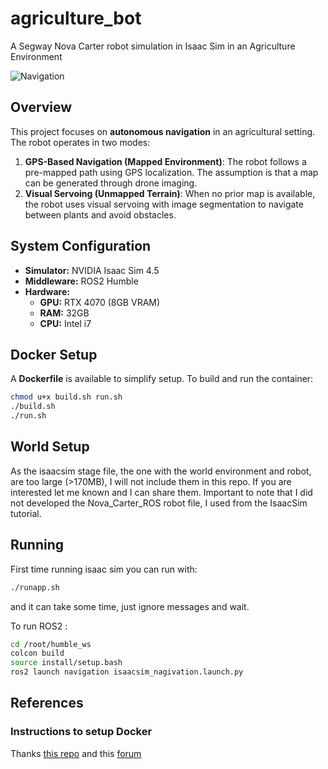 # agriculture_bot
A Segway Nova Carter robot simulation in Isaac Sim in an Agriculture Environment

![Navigation](imgs/navigation.gif)

## Overview
This project focuses on **autonomous navigation** in an agricultural setting. The robot operates in two modes:

1. **GPS-Based Navigation (Mapped Environment)**: The robot follows a pre-mapped path using GPS localization. The assumption is that a map can be generated through drone imaging.
2. **Visual Servoing (Unmapped Terrain)**: When no prior map is available, the robot uses visual servoing with image segmentation to navigate between plants and avoid obstacles.

## System Configuration
- **Simulator:** NVIDIA Isaac Sim 4.5
- **Middleware:** ROS2 Humble
- **Hardware:**
  - **GPU:** RTX 4070 (8GB VRAM)
  - **RAM:** 32GB
  - **CPU:** Intel i7

## Docker Setup
A **Dockerfile** is available to simplify setup. To build and run the container:
```bash
chmod u+x build.sh run.sh
./build.sh
./run.sh
```

## World Setup
As the isaacsim stage file, the one with the world environment and robot, are too large (>170MB), I will not include them in this repo. If you are interested let me known and I can share them.
Important to note that I did not developed the Nova_Carter_ROS robot file, I used from the IsaacSim tutorial.

## Running
First time running isaac sim you can run with:
```bash
./runapp.sh
```

and it can take some time, just ignore messages and wait.

To run ROS2 :
```bash
cd /root/humble_ws
colcon build
source install/setup.bash
ros2 launch navigation isaacsim_nagivation.launch.py
```

## References
### Instructions to setup Docker
Thanks [this repo](https://github.com/arambarricalvoj/nvidia_isaac-sim_ros2_docker) and this [forum](https://forums.developer.nvidia.com/t/docker-nvcr-io-nvidia-isaac-sim-4-5-0-cant-install-ros2-humble/323574)